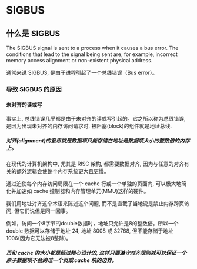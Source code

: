 # SIGBUS

## 什么是 SIGBUS

The SIGBUS signal is sent to a process when it causes a bus error. The conditions that lead to the signal being sent are, for example, incorrect 
memory access alignment or non-existent physical address.

通常来说 SIGBUS, 是由于进程引起了一个总线错误（Bus error）。

### 导致 SIGBUS 的原因

#### 未对齐的读或写

事实上, 总线错误几乎都是由于未对齐的读或写引起的。它之所以称为总线错误, 是因为出现未对齐的内存访问请求时, 被阻塞(block)的组件就是地址总线.
##### 对齐(alignment)的意思就是数据项只能存储在地址是数据项大小的整数倍的内存上。

在现代的计算机架构中, 尤其是 RISC 架构, 都需要数据对齐, 因为与任意的对齐有关的额外逻辑会使整个内存系统更大且更慢。

通过迫使每个内存访问局限在一个 cache 行或一个单独的页面内, 可以极大地简化并加速如 cache 控制器和内存管理单元(MMU)这样的硬件。 

我们用地址对齐这个术语来陈述这个问题, 而不是直截了当地说是禁止内存跨页访问, 但它们说但是同一回事。

例如，访问一个8字节的double数据时，地址只允许是8的整数倍。所以一个 double 数据可以存储于地址 24, 地址 8008 或 32768, 但不能存储于地址 1006(因为它无法被8整除)。

##### 页和 cache 的大小都是经过精心设计的, 这样只要遵守对齐规则就可以保证一个原子数据项不会跨过一个页或 cache 块的边界。